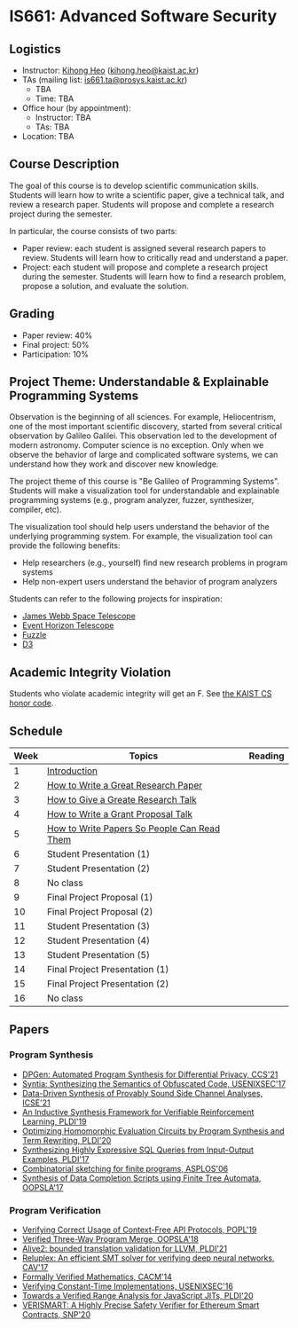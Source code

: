 # IS661: Advanced Software Security

## Logistics
- Instructor: [Kihong Heo](https://kihongheo.kaist.ac.kr) (kihong.heo@kaist.ac.kr)
- TAs (mailing list: is661.ta@prosys.kaist.ac.kr)
  - TBA
  - Time: TBA
- Office hour (by appointment):
  - Instructor: TBA
  - TAs: TBA
- Location: TBA

## Course Description
The goal of this course is to develop scientific communication skills.
Students will learn how to write a scientific paper, give a technical
talk, and review a research paper. Students will propose and complete
a research project during the semester.

In particular, the course consists of two parts:
- Paper review: each student is assigned several research papers to
  review. Students will learn how to critically read and understand
  a paper.
- Project: each student will propose and complete a research project
  during the semester. Students will learn how to find a research
  problem, propose a solution, and evaluate the solution.

## Grading
- Paper review: 40%
- Final project: 50%
- Participation: 10%

## Project Theme: Understandable & Explainable Programming Systems
Observation is the beginning of all sciences.
For example, Heliocentrism, one of the most important scientific discovery,
started from several critical observation by Galileo Galilei.
This observation led to the development of modern astronomy.
Computer science is no exception.
Only when we observe the behavior of large and complicated software systems,
we can understand how they work and discover new knowledge.

The project theme of this course is "Be Galileo of Programming Systems".
Students will make a visualization tool for understandable and explainable
programming systems (e.g., program analyzer, fuzzer, synthesizer, compiler, etc).

The visualization tool should help users understand the behavior of the
underlying programming system. For example, the visualization tool can
provide the following benefits:
- Help researchers (e.g., yourself) find new research problems in program systems
- Help non-expert users understand the behavior of program analyzers

Students can refer to the following projects for inspiration:
- [James Webb Space Telescope](https://webb.nasa.gov)
- [Event Horizon Telescope](https://eventhorizontelescope.org)
- [Fuzzle](https://softsec-kaist.github.io/Fuzzle/)
- [D3](https://d3js.org)

## Academic Integrity Violation
Students who violate academic integrity will get an F.
See [the KAIST CS honor code](https://docs.google.com/forms/d/e/1FAIpQLSdSn63tEvq6R0G6n3Cz7jKX16RWvDy2giBKm8EVJtQHUBJoDA/viewform).

## Schedule
|Week|Topics|Reading|
|----|------|-------|
|1|[Introduction](slides/lecture1.pdf)||HW0: OCaml Programming||
|2|[How to Write a Great Research Paper](https://www.youtube.com/watch?v=WP-FkUaOcOM)||
|3|[How to Give a Greate Research Talk](https://www.youtube.com/watch?v=sT_-owjKIbA)||
|4|[How to Write a Grant Proposal Talk](https://www.youtube.com/watch?v=nEuK54bo6RE)||
|5|[How to Write Papers So People Can Read Them](https://www.youtube.com/watch?v=KfEVdMMY1aQ)||
|6|Student Presentation (1)||
|7|Student Presentation (2)||
|8|No class|||
|9|Final Project Proposal (1)|||
|10|Final Project Proposal (2)|||
|11|Student Presentation (3)||
|12|Student Presentation (4)||
|13|Student Presentation (5)||
|14|Final Project Presentation (1)|||
|15|Final Project Presentation (2)|||
|16|No class|||

## Papers
### Program Synthesis
- [DPGen: Automated Program Synthesis for Differential Privacy, CCS'21](https://arxiv.org/abs/2109.07441)
- [Syntia: Synthesizing the Semantics of Obfuscated Code, USENIXSEC'17](https://www.usenix.org/conference/usenixsecurity17/technical-sessions/presentation/blazytko)
- [Data-Driven Synthesis of Provably Sound Side Channel Analyses, ICSE'21](https://ieeexplore.ieee.org/document/9402113)
- [An Inductive Synthesis Framework for Verifiable Reinforcement Learning, PLDI'19](https://dl.acm.org/doi/10.1145/3314221.3314638)
- [Optimizing Homomorphic Evaluation Circuits by Program Synthesis and Term Rewriting, PLDI'20](https://dl.acm.org/doi/abs/10.1145/3385412.3385996)
- [Synthesizing Highly Expressive SQL Queries from Input-Output Examples, PLDI'17](https://dl.acm.org/doi/10.1145/3062341.3062365)
- [Combinatorial sketching for finite programs, ASPLOS'06](https://dl.acm.org/doi/10.1145/1168919.1168907)
- [Synthesis of Data Completion Scripts using Finite Tree Automata, OOPSLA'17](https://dl.acm.org/doi/10.1145/3133886)

### Program Verification
- [Verifying Correct Usage of Context-Free API Protocols, POPL'19](https://dl.acm.org/doi/10.1145/3434298)
- [Verified Three-Way Program Merge, OOPSLA'18](https://dl.acm.org/doi/10.1145/3276535)
- [Alive2: bounded translation validation for LLVM, PLDI'21](https://dl.acm.org/doi/10.1145/3453483.3454030)
- [Reluplex: An efficient SMT solver for verifying deep neural networks, CAV'17](https://link.springer.com/chapter/10.1007/978-3-319-63387-9_5)
- [Formally Verified Mathematics, CACM'14](https://dl.acm.org/doi/pdf/10.1145/2591012)
- [Verifying Constant-Time Implementations, USENIXSEC'16](https://www.usenix.org/conference/usenixsecurity16/technical-sessions/presentation/almeida)
- [Towards a Verified Range Analysis for JavaScript JITs, PLDI'20](https://www.cs.utexas.edu/~hovav/dist/vera.pdf)
- [VERISMART: A Highly Precise Safety Verifier for Ethereum Smart Contracts, SNP'20](http://prl.korea.ac.kr/~pronto/home/papers/snp20.pdf)
